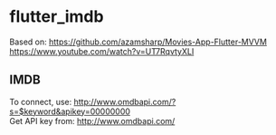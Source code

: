 # flutter_imdb

Based on:
https://github.com/azamsharp/Movies-App-Flutter-MVVM
https://www.youtube.com/watch?v=UT7RqvtyXLI

## IMDB

To connect, use: http://www.omdbapi.com/?s=$keyword&apikey=00000000<br>
Get API key from: http://www.omdbapi.com/